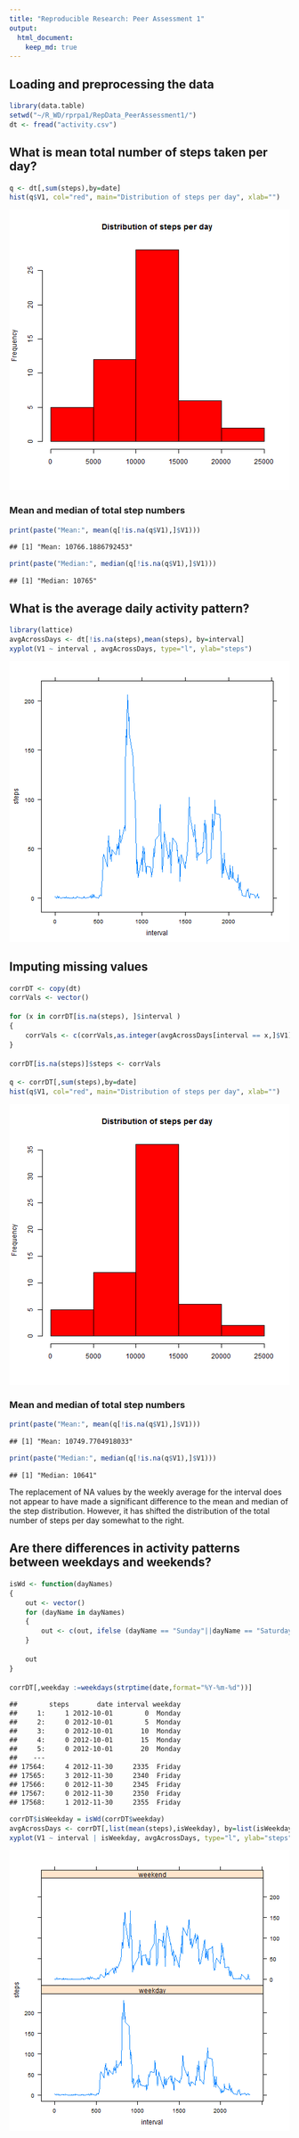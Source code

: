 ```yaml
---
title: "Reproducible Research: Peer Assessment 1"
output: 
  html_document:
    keep_md: true
---
```



## Loading and preprocessing the data

```r
library(data.table)
setwd("~/R_WD/rprpa1/RepData_PeerAssessment1/")
dt <- fread("activity.csv")
```


## What is mean total number of steps taken per day?

```r
q <- dt[,sum(steps),by=date]
hist(q$V1, col="red", main="Distribution of steps per day", xlab="")
```

![plot of chunk unnamed-chunk-2](figure/unnamed-chunk-2-1.png) 

### Mean and median of total step numbers

```r
print(paste("Mean:", mean(q[!is.na(q$V1),]$V1)))
```

```
## [1] "Mean: 10766.1886792453"
```

```r
print(paste("Median:", median(q[!is.na(q$V1),]$V1)))
```

```
## [1] "Median: 10765"
```

## What is the average daily activity pattern?

```r
library(lattice)
avgAcrossDays <- dt[!is.na(steps),mean(steps), by=interval]
xyplot(V1 ~ interval , avgAcrossDays, type="l", ylab="steps")
```

![plot of chunk unnamed-chunk-4](figure/unnamed-chunk-4-1.png) 


## Imputing missing values

```r
corrDT <- copy(dt)
corrVals <- vector()

for (x in corrDT[is.na(steps), ]$interval )
{ 
    corrVals <- c(corrVals,as.integer(avgAcrossDays[interval == x,]$V1) )
}

corrDT[is.na(steps)]$steps <- corrVals

q <- corrDT[,sum(steps),by=date]
hist(q$V1, col="red", main="Distribution of steps per day", xlab="")
```

![plot of chunk unnamed-chunk-5](figure/unnamed-chunk-5-1.png) 

### Mean and median of total step numbers

```r
print(paste("Mean:", mean(q[!is.na(q$V1),]$V1)))
```

```
## [1] "Mean: 10749.7704918033"
```

```r
print(paste("Median:", median(q[!is.na(q$V1),]$V1)))
```

```
## [1] "Median: 10641"
```

The replacement of NA values by the weekly average for the interval does not appear to have made a significant difference to the mean and median of the step distribution. However, it has shifted the distribution of the total number of steps per day somewhat to the right. 


## Are there differences in activity patterns between weekdays and weekends?

```r
isWd <- function(dayNames) 
{ 
    out <- vector()
    for (dayName in dayNames)
    {
        out <- c(out, ifelse (dayName == "Sunday"||dayName == "Saturday", "weekend", "weekday") )
    }
    
    out
}

corrDT[,weekday :=weekdays(strptime(date,format="%Y-%m-%d"))]
```

```
##        steps       date interval weekday
##     1:     1 2012-10-01        0  Monday
##     2:     0 2012-10-01        5  Monday
##     3:     0 2012-10-01       10  Monday
##     4:     0 2012-10-01       15  Monday
##     5:     0 2012-10-01       20  Monday
##    ---                                  
## 17564:     4 2012-11-30     2335  Friday
## 17565:     3 2012-11-30     2340  Friday
## 17566:     0 2012-11-30     2345  Friday
## 17567:     0 2012-11-30     2350  Friday
## 17568:     1 2012-11-30     2355  Friday
```

```r
corrDT$isWeekday = isWd(corrDT$weekday)
avgAcrossDays <- corrDT[,list(mean(steps),isWeekday), by=list(isWeekday,interval)]
xyplot(V1 ~ interval | isWeekday, avgAcrossDays, type="l", ylab="steps", layout=c(1,2))
```

![plot of chunk unnamed-chunk-7](figure/unnamed-chunk-7-1.png) 
